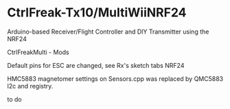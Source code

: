 # CtrlFreak-Tx10/MultiWiiNRF24
Arduino-based Receiver/Flight Controller and DIY Transmitter using the NRF24


CtrlFreakMulti - Mods

Default pins for ESC are changed, see Rx's sketch tabs NRF24

HMC5883 magnetomer settings on Sensors.cpp was replaced by QMC5883 I2c and registry. 


to do
